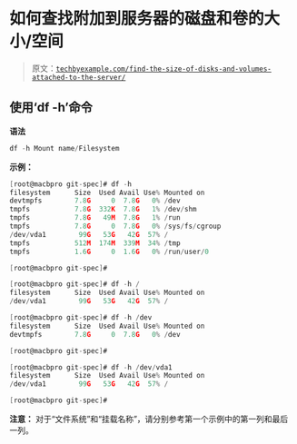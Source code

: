 # 如何查找附加到服务器的磁盘和卷的大小/空间

> 原文：[`techbyexample.com/find-the-size-of-disks-and-volumes-attached-to-the-server/`](https://techbyexample.com/find-the-size-of-disks-and-volumes-attached-to-the-server/)

## 使用‘df -h’命令

**语法**

```go
df -h Mount name/Filesystem
```

**示例：**

```go
[root@macbpro git-spec]# df -h
filesystem      Size  Used Avail Use% Mounted on
devtmpfs        7.8G     0  7.8G   0% /dev
tmpfs           7.8G  332K  7.8G   1% /dev/shm
tmpfs           7.8G   49M  7.8G   1% /run
tmpfs           7.8G     0  7.8G   0% /sys/fs/cgroup
/dev/vda1        99G   53G   42G  57% /
tmpfs           512M  174M  339M  34% /tmp
tmpfs           1.6G     0  1.6G   0% /run/user/0

[root@macbpro git-spec]# 

[root@macbpro git-spec]# df -h /
filesystem      Size  Used Avail Use% Mounted on
/dev/vda1        99G   53G   42G  57% /

[root@macbpro git-spec]# df -h /dev
filesystem      Size  Used Avail Use% Mounted on
devtmpfs        7.8G     0  7.8G   0% /dev

[root@macbpro git-spec]# 

[root@macbpro git-spec]# df -h /dev/vda1
filesystem      Size  Used Avail Use% Mounted on
/dev/vda1        99G   53G   42G  57% /

[root@macbpro git-spec]# 
```

**注意：** 对于“文件系统”和“挂载名称”，请分别参考第一个示例中的第一列和最后一列。
